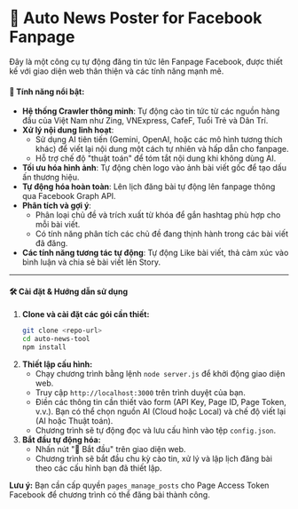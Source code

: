 # 📰 Auto News Poster for Facebook Fanpage

Đây là một công cụ tự động đăng tin tức lên Fanpage Facebook, được thiết kế với giao diện web thân thiện và các tính năng mạnh mẽ.

#### 🌟 Tính năng nổi bật:
* **Hệ thống Crawler thông minh**: Tự động cào tin tức từ các nguồn hàng đầu của Việt Nam như Zing, VNExpress, CafeF, Tuổi Trẻ và Dân Trí.
* **Xử lý nội dung linh hoạt**:
    * Sử dụng AI tiên tiến (Gemini, OpenAI, hoặc các mô hình tương thích khác) để viết lại nội dung một cách tự nhiên và hấp dẫn cho fanpage.
    * Hỗ trợ chế độ "thuật toán" để tóm tắt nội dung khi không dùng AI.
* **Tối ưu hóa hình ảnh**: Tự động chèn logo vào ảnh bài viết gốc để tạo dấu ấn thương hiệu.
* **Tự động hóa hoàn toàn**: Lên lịch đăng bài tự động lên fanpage thông qua Facebook Graph API.
* **Phân tích và gợi ý**:
    * Phân loại chủ đề và trích xuất từ khóa để gắn hashtag phù hợp cho mỗi bài viết.
    * Có tính năng phân tích các chủ đề đang thịnh hành trong các bài viết đã đăng.
* **Các tính năng tương tác tự động**: Tự động Like bài viết, thả cảm xúc vào bình luận và chia sẻ bài viết lên Story.

---

#### 🛠️ Cài đặt & Hướng dẫn sử dụng

1.  **Clone và cài đặt các gói cần thiết:**
    ```bash
    git clone <repo-url>
    cd auto-news-tool
    npm install
    ```
2.  **Thiết lập cấu hình:**
    * Chạy chương trình bằng lệnh `node server.js` để khởi động giao diện web.
    * Truy cập `http://localhost:3000` trên trình duyệt của bạn.
    * Điền các thông tin cần thiết vào form (API Key, Page ID, Page Token, v.v.). Bạn có thể chọn nguồn AI (Cloud hoặc Local) và chế độ viết lại (AI hoặc Thuật toán).
    * Chương trình sẽ tự động đọc và lưu cấu hình vào tệp `config.json`.
3.  **Bắt đầu tự động hóa:**
    * Nhấn nút "🚀 Bắt đầu" trên giao diện web.
    * Chương trình sẽ bắt đầu chu kỳ cào tin, xử lý và lập lịch đăng bài theo các cấu hình bạn đã thiết lập.

**Lưu ý:** Bạn cần cấp quyền `pages_manage_posts` cho Page Access Token Facebook để chương trình có thể đăng bài thành công.